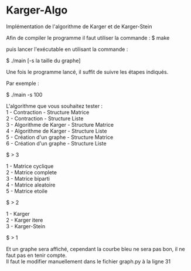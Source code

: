 # Karger-Algo
Implémentation de l'algorithme de Karger et de Karger-Stein

Afin de compiler le programme il faut utiliser la commande :
$ make

puis lancer l'exécutable en utilisant la commande :

$ ./main [-s la taille du graphe]

Une fois le programme lancé, il suffit de suivre les étapes indiqués.

Par exemple :

$ ./main -s 100

L'algorithme que vous souhaitez tester : <br />
1 - Contraction - Structure Matrice\
2 - Contraction - Structure Liste\
3 - Algorithme de Karger - Structure Matrice\
4 - Algorithme de Karger - Structure Liste\
5 - Création d'un graphe - Structure Matrice\
6 - Création d'un graphe - Structure Liste

$ > 3

1 - Matrice cyclique\
2 - Matrice complete\
3 - Matrice biparti\
4 - Matrice aleatoire\
5 - Matrice etoile

$ > 2

1 - Karger\
2 - Karger itere\
3 - Karger-Stein

$ > 1


Et un graphe sera affiché, cependant la courbe bleu ne sera pas bon, il ne faut pas en tenir compte.\
Il faut le modifier manuellement dans le fichier graph.py à la ligne 31
